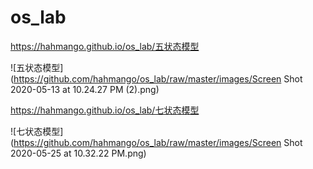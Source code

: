 # os_lab
https://hahmango.github.io/os_lab/五状态模型

![五状态模型](https://github.com/hahmango/os_lab/raw/master/images/Screen Shot 2020-05-13 at 10.24.27 PM (2).png)

https://hahmango.github.io/os_lab/七状态模型

![七状态模型](https://github.com/hahmango/os_lab/raw/master/images/Screen Shot 2020-05-25 at 10.32.22 PM.png)
